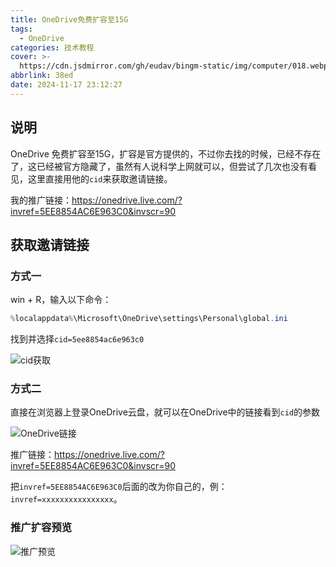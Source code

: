 ```yaml
---
title: OneDrive免费扩容至15G
tags:
  - OneDrive
categories: 技术教程
cover: >-
  https://cdn.jsdmirror.com/gh/eudav/bingm-static/img/computer/018.webp
abbrlink: 38ed
date: 2024-11-17 23:12:27
---
```


## 说明

OneDrive 免费扩容至15G，扩容是官方提供的，不过你去找的时候，已经不存在了，这已经被官方隐藏了，虽然有人说科学上网就可以，但尝试了几次也没有看见，这里直接用他的`cid`来获取邀请链接。

我的推广链接：https://onedrive.live.com/?invref=5EE8854AC6E963C0&invscr=90

## 获取邀请链接

### 方式一

win + R，输入以下命令：

```powershell
%localappdata%\Microsoft\OneDrive\settings\Personal\global.ini
```

找到并选择`cid=5ee8854ac6e963c0`

![cid获取](https://s2.loli.net/2024/11/18/eb9CQTaXZAU48uO.png)

### 方式二

直接在浏览器上登录OneDrive云盘，就可以在OneDrive中的链接看到`cid`的参数

![OneDrive链接](https://s2.loli.net/2024/11/18/bhMeBmnQduER8Xi.png)

推广链接：https://onedrive.live.com/?invref=5EE8854AC6E963C0&invscr=90

把`invref=5EE8854AC6E963C0`后面的改为你自己的，例：`invref=xxxxxxxxxxxxxxxx`。

### 推广扩容预览

![推广预览](https://s2.loli.net/2024/11/18/aqtKD4Gj87TIRwV.webp)